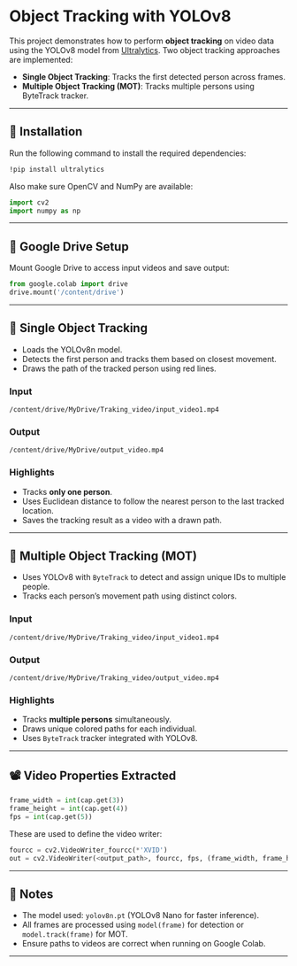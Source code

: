 # Object Tracking with YOLOv8

This project demonstrates how to perform **object tracking** on video data using the YOLOv8 model from [Ultralytics](https://github.com/ultralytics/ultralytics). Two object tracking approaches are implemented:

* **Single Object Tracking**: Tracks the first detected person across frames.
* **Multiple Object Tracking (MOT)**: Tracks multiple persons using ByteTrack tracker.

---

## 🔧 Installation

Run the following command to install the required dependencies:

```bash
!pip install ultralytics
```

Also make sure OpenCV and NumPy are available:

```python
import cv2
import numpy as np
```

---

## 📁 Google Drive Setup

Mount Google Drive to access input videos and save output:

```python
from google.colab import drive
drive.mount('/content/drive')
```

---

## 🎯 Single Object Tracking

* Loads the YOLOv8n model.
* Detects the first person and tracks them based on closest movement.
* Draws the path of the tracked person using red lines.

### Input

`/content/drive/MyDrive/Traking_video/input_video1.mp4`

### Output

`/content/drive/MyDrive/output_video.mp4`

### Highlights

* Tracks **only one person**.
* Uses Euclidean distance to follow the nearest person to the last tracked location.
* Saves the tracking result as a video with a drawn path.

---

## 👥 Multiple Object Tracking (MOT)

* Uses YOLOv8 with `ByteTrack` to detect and assign unique IDs to multiple people.
* Tracks each person’s movement path using distinct colors.

### Input

`/content/drive/MyDrive/Traking_video/input_video1.mp4`

### Output

`/content/drive/MyDrive/Traking_video/output_video.mp4`

### Highlights

* Tracks **multiple persons** simultaneously.
* Draws unique colored paths for each individual.
* Uses `ByteTrack` tracker integrated with YOLOv8.

---

## 📽️ Video Properties Extracted

```python
frame_width = int(cap.get(3))
frame_height = int(cap.get(4))
fps = int(cap.get(5))
```

These are used to define the video writer:

```python
fourcc = cv2.VideoWriter_fourcc(*'XVID')
out = cv2.VideoWriter(<output_path>, fourcc, fps, (frame_width, frame_height))
```

---

## 📌 Notes

* The model used: `yolov8n.pt` (YOLOv8 Nano for faster inference).
* All frames are processed using `model(frame)` for detection or `model.track(frame)` for MOT.
* Ensure paths to videos are correct when running on Google Colab.

---

